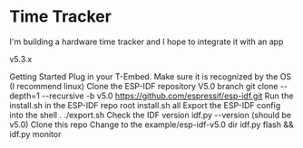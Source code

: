 # Time Tracker

I'm building a hardware time tracker and I hope to integrate it with an app

v5.3.x

Getting Started
Plug in your T-Embed. Make sure it is recognized by the OS (I recommend linux)
Clone the ESP-IDF repository V5.0 branch git clone --depth=1 --recursive -b v5.0 https://github.com/espressif/esp-idf.git
Run the install.sh in the ESP-IDF repo root install.sh all
Export the ESP-IDF config into the shell . ./export.sh
Check the IDF version idf.py --version (should be v5.0)
Clone this repo
Change to the example/esp-idf-v5.0 dir
idf.py flash && idf.py monitor